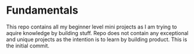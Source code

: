 # Fundamentals

This repo contains all my beginner level mini projects as I am trying to aquire knowledge by building stuff.
Repo does not contain any exceptional and unique projects as the intention is to learn by building product.
This is the initial commit.